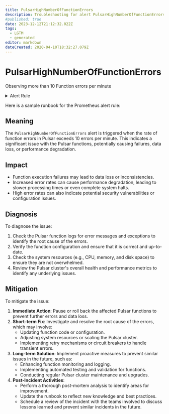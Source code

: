 ```yaml
---
title: PulsarHighNumberOfFunctionErrors
description: Troubleshooting for alert PulsarHighNumberOfFunctionErrors
#published: true
date: 2023-12-12T21:12:32.022Z
tags: 
  - LGTM
  - generated
editor: markdown
dateCreated: 2020-04-10T18:32:27.079Z
---
```


# PulsarHighNumberOfFunctionErrors

Observing more than 10 Function errors per minute

<details>
  <summary>Alert Rule</summary>

{{% rule "pulsar/pulsar-internal.yml" "PulsarHighNumberOfFunctionErrors" %}}

{{% comment %}}

```yaml
alert: PulsarHighNumberOfFunctionErrors
expr: sum((rate(pulsar_function_user_exceptions_total{}[1m]) + rate(pulsar_function_system_exceptions_total{}[1m])) > 10) by (name)
for: 1m
labels:
    severity: critical
annotations:
    summary: Pulsar high number of function errors (instance {{ $labels.instance }})
    description: |-
        Observing more than 10 Function errors per minute
          VALUE = {{ $value }}
          LABELS = {{ $labels }}
    runbook: https://github.com/srerun/prometheus-alerts/blob/main/content/runbooks/pulsar-internal/PulsarHighNumberOfFunctionErrors.md

```

{{% /comment %}}

</details>


Here is a sample runbook for the Prometheus alert rule:

## Meaning

The `PulsarHighNumberOfFunctionErrors` alert is triggered when the rate of function errors in Pulsar exceeds 10 errors per minute. This indicates a significant issue with the Pulsar functions, potentially causing failures, data loss, or performance degradation.

## Impact

* Function execution failures may lead to data loss or inconsistencies.
* Increased error rates can cause performance degradation, leading to slower processing times or even complete system halts.
* High error rates can also indicate potential security vulnerabilities or configuration issues.

## Diagnosis

To diagnose the issue:

1. Check the Pulsar function logs for error messages and exceptions to identify the root cause of the errors.
2. Verify the function configuration and ensure that it is correct and up-to-date.
3. Check the system resources (e.g., CPU, memory, and disk space) to ensure they are not overwhelmed.
4. Review the Pulsar cluster's overall health and performance metrics to identify any underlying issues.

## Mitigation

To mitigate the issue:

1. **Immediate Action**: Pause or roll back the affected Pulsar functions to prevent further errors and data loss.
2. **Short-term Fix**: Investigate and resolve the root cause of the errors, which may involve:
	* Updating function code or configuration.
	* Adjusting system resources or scaling the Pulsar cluster.
	* Implementing retry mechanisms or circuit breakers to handle transient errors.
3. **Long-term Solution**: Implement proactive measures to prevent similar issues in the future, such as:
	* Enhancing function monitoring and logging.
	* Implementing automated testing and validation for functions.
	* Conducting regular Pulsar cluster maintenance and upgrades.
4. **Post-Incident Activities**:
	* Perform a thorough post-mortem analysis to identify areas for improvement.
	* Update the runbook to reflect new knowledge and best practices.
	* Schedule a review of the incident with the teams involved to discuss lessons learned and prevent similar incidents in the future.